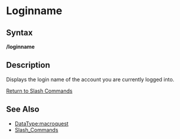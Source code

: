 # Loginname

## Syntax

**/loginname**

## Description

Displays the login name of the account you are currently logged into.

[Return to Slash Commands](./)

## See Also

* [DataType:macroquest](../../data-types-and-top-level-objects/data-types/datatype-macroquest.md)
* [Slash\_Commands](./)

